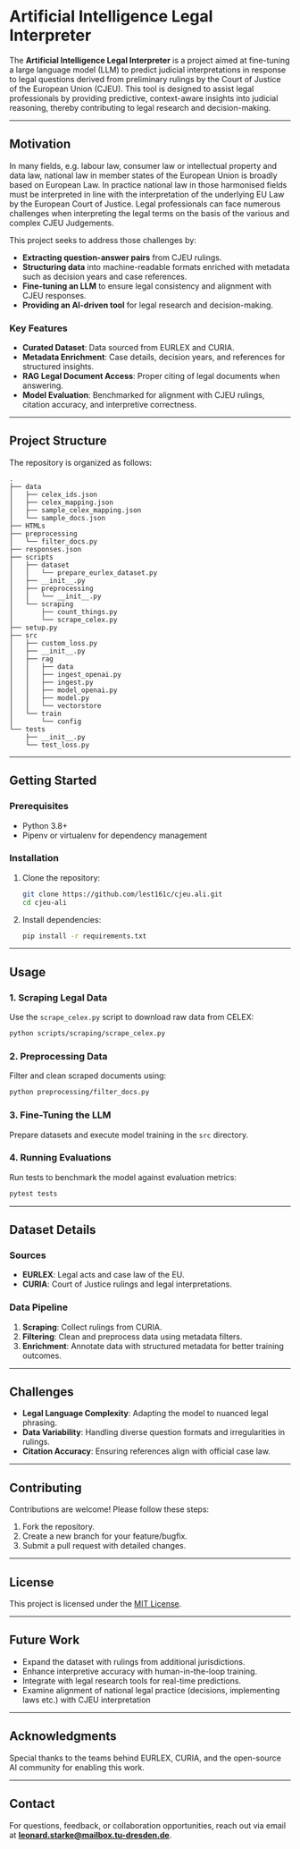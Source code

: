 # Artificial Intelligence Legal Interpreter

The **Artificial Intelligence Legal Interpreter** is a project aimed at fine-tuning a large language model (LLM) to predict judicial interpretations in response to legal questions derived from preliminary rulings by the Court of Justice of the European Union (CJEU). This tool is designed to assist legal professionals by providing predictive, context-aware insights into judicial reasoning, thereby contributing to legal research and decision-making.

---

## Motivation

In many fields, e.g. labour law, consumer law or intellectual property and data law, national law in member states of the European Union is broadly based on European Law. In practice national law in those harmonised fields must be interpreted in line with the interpretation of the underlying EU Law by the European Court of Justice. Legal professionals can face numerous challenges when interpreting the legal terms on the basis of the various and complex CJEU Judgements.

This project seeks to address those challenges by:

- **Extracting question-answer pairs** from CJEU rulings.
- **Structuring data** into machine-readable formats enriched with metadata such as decision years and case references.
- **Fine-tuning an LLM** to ensure legal consistency and alignment with CJEU responses.
- **Providing an AI-driven tool** for legal research and decision-making.

### Key Features
- **Curated Dataset**: Data sourced from EURLEX and CURIA.
- **Metadata Enrichment**: Case details, decision years, and references for structured insights.
- **RAG Legal Document Access**: Proper citing of legal documents when answering.
- **Model Evaluation**: Benchmarked for alignment with CJEU rulings, citation accuracy, and interpretive correctness.

---

## Project Structure

The repository is organized as follows:

```
.
├── data
│   ├── celex_ids.json
│   ├── celex_mapping.json
│   ├── sample_celex_mapping.json
│   └── sample_docs.json
├── HTMLs
├── preprocessing
│   └── filter_docs.py
├── responses.json
├── scripts
│   ├── dataset
│   │   └── prepare_eurlex_dataset.py
│   ├── __init__.py
│   ├── preprocessing
│   │   └── __init__.py
│   └── scraping
│       ├── count_things.py
│       └── scrape_celex.py
├── setup.py
├── src
│   ├── custom_loss.py
│   ├── __init__.py
│   ├── rag
│   │   ├── data
│   │   ├── ingest_openai.py
│   │   ├── ingest.py
│   │   ├── model_openai.py
│   │   ├── model.py
│   │   └── vectorstore
│   └── train
│       └── config
└── tests
    ├── __init__.py
    └── test_loss.py
```

---

## Getting Started

### Prerequisites
- Python 3.8+
- Pipenv or virtualenv for dependency management

### Installation
1. Clone the repository:
   ```bash
   git clone https://github.com/lest161c/cjeu.ali.git
   cd cjeu-ali
   ```
2. Install dependencies:
   ```bash
   pip install -r requirements.txt
   ```
---

## Usage

### 1. Scraping Legal Data
Use the `scrape_celex.py` script to download raw data from CELEX:
```bash
python scripts/scraping/scrape_celex.py
```

### 2. Preprocessing Data
Filter and clean scraped documents using:
```bash
python preprocessing/filter_docs.py
```

### 3. Fine-Tuning the LLM
Prepare datasets and execute model training in the `src` directory.

### 4. Running Evaluations
Run tests to benchmark the model against evaluation metrics:
```bash
pytest tests
```

---

## Dataset Details

### Sources
- **EURLEX**: Legal acts and case law of the EU.
- **CURIA**: Court of Justice rulings and legal interpretations.

### Data Pipeline
1. **Scraping**: Collect rulings from CURIA.
2. **Filtering**: Clean and preprocess data using metadata filters.
3. **Enrichment**: Annotate data with structured metadata for better training outcomes.

---

## Challenges
- **Legal Language Complexity**: Adapting the model to nuanced legal phrasing.
- **Data Variability**: Handling diverse question formats and irregularities in rulings.
- **Citation Accuracy**: Ensuring references align with official case law.

---

## Contributing

Contributions are welcome! Please follow these steps:

1. Fork the repository.
2. Create a new branch for your feature/bugfix.
3. Submit a pull request with detailed changes.

---

## License

This project is licensed under the [MIT License](LICENSE).

---

## Future Work
- Expand the dataset with rulings from additional jurisdictions.
- Enhance interpretive accuracy with human-in-the-loop training.
- Integrate with legal research tools for real-time predictions.
- Examine alignment of national legal practice (decisions, implementing laws etc.) with CJEU interpretation 

---

## Acknowledgments

Special thanks to the teams behind EURLEX, CURIA, and the open-source AI community for enabling this work.

---

## Contact

For questions, feedback, or collaboration opportunities, reach out via email at **leonard.starke@mailbox.tu-dresden.de**.
